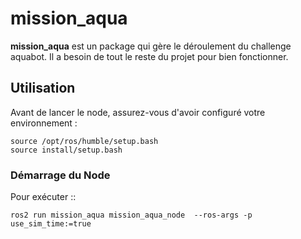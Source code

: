 # mission_aqua

**mission_aqua** est un package qui gère le déroulement du challenge aquabot. Il a besoin de tout le reste du projet pour bien fonctionner.


## Utilisation

Avant de lancer le node, assurez-vous d'avoir configuré votre environnement :
```
source /opt/ros/humble/setup.bash
source install/setup.bash
```

### Démarrage du Node

Pour exécuter ::
```
ros2 run mission_aqua mission_aqua_node  --ros-args -p use_sim_time:=true
```



